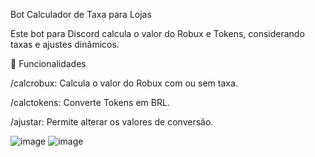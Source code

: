 Bot Calculador de Taxa para Lojas

Este bot para Discord calcula o valor do Robux e Tokens, considerando taxas e ajustes dinâmicos.

🚀 Funcionalidades

/calcrobux: Calcula o valor do Robux com ou sem taxa.

/calctokens: Converte Tokens em BRL.

/ajustar: Permite alterar os valores de conversão.

![image](https://github.com/user-attachments/assets/e18dc037-9fcb-4c78-a323-39444e56cc9d)
![image](https://github.com/user-attachments/assets/d2a3e772-6f08-4dda-b40c-19964b08d3b5)
